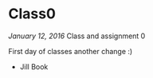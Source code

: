 # Class0
*January 12, 2016*
Class and assignment 0

First day of classes another change :)

- Jill Book
